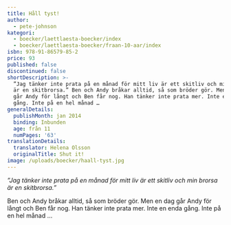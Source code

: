 ```yaml
---
title: Håll tyst!
author:
  - pete-johnson
kategori:
  - boecker/laettlaesta-boecker/index
  - boecker/laettlaesta-boecker/fraan-10-aar/index
isbn: 978-91-86579-85-2
price: 93
published: false
discontinued: false
shortDescription: >-
  ”Jag tänker inte prata på en månad för mitt liv är ett skitliv och min brorsa
  är en skitbrorsa.” Ben och Andy bråkar alltid, så som bröder gör. Men en dag
  går Andy för långt och Ben får nog. Han tänker inte prata mer. Inte en enda
  gång. Inte på en hel månad …
generalDetails:
  publishMonth: jan 2014
  binding: Inbunden
  age: från 11
  numPages: '63'
translationDetails:
  translator: Helena Olsson
  originalTitle: Shut it!
image: /uploads/boecker/haall-tyst.jpg
---
```

_”Jag tänker inte prata på en månad för mitt liv är ett skitliv och min brorsa är en skitbrorsa.”_

Ben och Andy bråkar alltid, så som bröder gör. Men en dag går Andy för långt och Ben får nog. Han tänker inte prata mer. Inte en enda gång. Inte på en hel månad …
